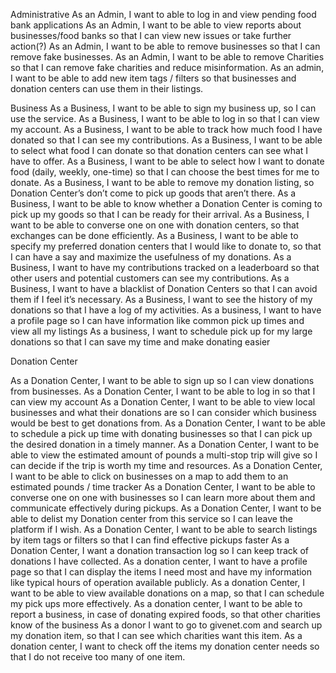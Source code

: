 Administrative
As an Admin, I want to able to log in and view pending food bank applications
As an Admin, I want to be able to view reports about businesses/food banks so that I can view new issues or take further action(?)
As an Admin, I want to be able to remove businesses so that I can remove fake businesses.
As an Admin, I want to be able to remove Charities so that I can remove fake charities and reduce misinformation.
As an admin, I want to be able to add new item tags / filters so that businesses and donation centers can use them in their listings.

Business
As a Business, I want to be able to sign my business up, so I can use the service.
As a Business, I want to be able to log in so that I can view my account.
As a Business, I want to be able to track how much food I have donated so that I can see my contributions.
As a Business, I want to be able to select what food I can donate so that donation centers can see what I have to offer.
As a Business, I want to be able to select how I want to donate food (daily, weekly, one-time) so that I can choose the best times for me to donate.
As a Business, I want to be able to remove my donation listing, so Donation Center’s don’t come to pick up goods that aren’t there.
As a Business, I want to be able to know whether a Donation Center is coming to pick up my goods so that I can be ready for their arrival.
As a Business, I want to be able to converse one on one with donation centers, so that exchanges can be done efficiently.
As a Business, I want to be able to specify my preferred donation centers that I would like to donate to, so that I can have a say and maximize the usefulness of my donations.
As a Business, I want to have my contributions tracked on a leaderboard so that other users and potential customers can see my contributions.
As a Business, I want to have a blacklist of Donation Centers so that I can avoid them if I feel it’s necessary.
As a Business, I want to see the history of my donations so that I have a log of my activities.
As a business, I want to have a profile page so I can have information like common pick up times and view all my listings
As a business, I want to schedule pick up for my large donations so that I can save my time and make donating easier

Donation Center

As a Donation Center, I want to be able to sign up so I can view donations from businesses.
As a Donation Center, I want to be able to log in so that I can view my account
As a Donation Center, I want to be able to view local businesses and what their donations are so I can consider which business would be best to get donations from.
As a Donation Center, I want to be able to schedule a pick up time with donating businesses so that I can pick up the desired donation in a timely manner.
As a Donation Center, I want to be able to view the estimated amount of pounds a multi-stop trip will give so I can decide if the trip is worth my time and resources.
As a Donation Center, I want to be able to click on businesses on a map to add them to an estimated pounds / time tracker
As a Donation Center, I want to be able to converse one on one with businesses so I can learn more about them and communicate effectively during pickups.
As a Donation Center, I want to be able to delist my Donation center from this service so I can leave the platform if I wish.
As a Donation Center, I want to be able to search listings by item tags or filters so that I can find effective pickups faster
As a Donation Center, I want a donation transaction log so I can keep track of donations I have collected.
As a donation center, I want to have a profile page so that I can display the items I need most and have my information like typical hours of operation available publicly.
As a donation Center, I want to be able to view available donations on a map, so that I can schedule my pick ups more effectively.
As a donation center, I want to be able to report a business, in case of donating expired foods, so that other charities know of the business
As a donor I want to go to givenet.com and search up my donation item, so that I can see which charities want this item.
As a donation center, I want to check off the items my donation center needs so that I do not receive too many of one item.
